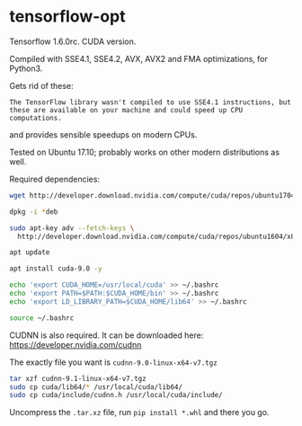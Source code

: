 # tensorflow-opt

Tensorflow 1.6.0rc. CUDA version.

Compiled with SSE4.1, SSE4.2, AVX, AVX2 and FMA optimizations, for Python3.

Gets rid of these:

    The TensorFlow library wasn't compiled to use SSE4.1 instructions, but
    these are available on your machine and could speed up CPU computations.

and provides sensible speedups on modern CPUs.

Tested on Ubuntu 17.10; probably works on other modern distributions as well.

Required dependencies:

```sh
wget http://developer.download.nvidia.com/compute/cuda/repos/ubuntu1704/x86_64/cuda-repo-ubuntu1704_9.0.176-1_amd64.deb

dpkg -i *deb

sudo apt-key adv --fetch-keys \
  http://developer.download.nvidia.com/compute/cuda/repos/ubuntu1604/x86_64/7fa2af80.pub

apt update

apt install cuda-9.0 -y

echo 'export CUDA_HOME=/usr/local/cuda' >> ~/.bashrc
echo 'export PATH=$PATH:$CUDA_HOME/bin' >> ~/.bashrc
echo 'export LD_LIBRARY_PATH=$CUDA_HOME/lib64' >> ~/.bashrc

source ~/.bashrc
```

CUDNN is also required. It can be downloaded here:
https://developer.nvidia.com/cudnn

The exactly file you want is `cudnn-9.0-linux-x64-v7.tgz`

```sh
tar xzf cudnn-9.1-linux-x64-v7.tgz
sudo cp cuda/lib64/* /usr/local/cuda/lib64/
sudo cp cuda/include/cudnn.h /usr/local/cuda/include/
```

Uncompress the `.tar.xz` file, run `pip install *.whl` and there you go.
